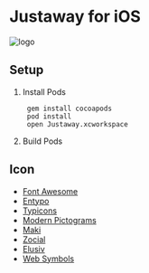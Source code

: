 # Justaway for iOS

![logo](http://justaway.info/img/logo.svg)

## Setup

1. Install Pods

		gem install cocoapods
		pod install
		open Justaway.xcworkspace

2. Build Pods

## Icon

- [Font Awesome](http://fortawesome.github.io/Font-Awesome/)
- [Entypo](http://www.entypo.com/)
- [Typicons](http://typicons.com/)
- [Modern Pictograms](http://thedesignoffice.org/project/modern-pictograms)
- [Maki](https://www.mapbox.com/maki/)
- [Zocial](http://zocial.smcllns.com/)
- [Elusiv](http://aristeides.com/)
- [Web Symbols](http://www.justbenice.ru/)
